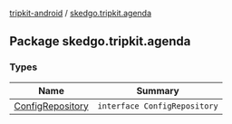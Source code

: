 [tripkit-android](../index.md) / [skedgo.tripkit.agenda](./index.md)

## Package skedgo.tripkit.agenda

### Types

| Name | Summary |
|---|---|
| [ConfigRepository](-config-repository/index.md) | `interface ConfigRepository` |
